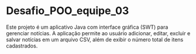 # Desafio_POO_equipe_03
Este projeto é um aplicativo Java com interface gráfica (SWT) para gerenciar notícias. A aplicação permite ao usuário adicionar, editar, excluir e salvar notícias em um arquivo CSV, além de exibir o número total de itens cadastrados.
